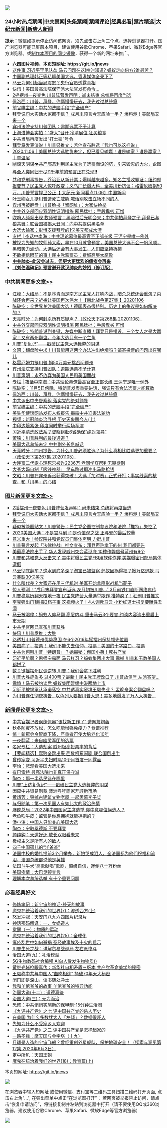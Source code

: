 ![](https://raw.githubusercontent.com/fqnews/bnews/master/64photo/fqnews-qr.jpg)

<div id="tt">
<h3>24小时热点禁闻|<a href="#%E4%B8%AD%E5%85%B1%E7%A6%81%E9%97%BB%E6%9B%B4%E5%A4%9A%E6%96%87%E7%AB%A0">中共禁闻</a>|<a href="#%E5%9B%BE%E7%89%87%E6%96%B0%E9%97%BB%E6%9B%B4%E5%A4%9A%E6%96%87%E7%AB%A0">头条禁闻</a>|<a href="#%E6%96%B0%E9%97%BB%E8%AF%84%E8%AE%BA%E6%9B%B4%E5%A4%9A%E6%96%87%E7%AB%A0">禁闻评论|<a href="#%E5%BF%85%E7%9C%8B%E7%BB%8F%E5%85%B8%E5%A5%BD%E6%96%87">经典必看|<a href="/video.md#%E7%A6%81%E7%89%87%E7%B2%BE%E9%80%89">禁片精选</a>|<a href="https://github.com/fqnews/djy/blob/master/gb/nf1351518.md#1">大纪元新闻</a>|<a href="https://github.com/fqnews/ntdtv/blob/master/gb/prog204.md#1">新唐人新闻</a></h3>
<div><b>提示：</b>微信如提示停止访问该网页，须先点击右上角三个点，选择浏览器打开。国产浏览器可能已屏蔽本项目，建议使用谷歌Chrome、苹果Safari、微软Edge等官方浏览器。或<a href="https://github.com/fqnews/bnews/blob/master/%E5%88%B6%E4%BD%9Cgit%E7%A6%81%E9%97%BB%E9%95%9C%E5%83%8F.md">制作本项目的同步镜像</a>，获得一个新的网址来推广。</div>
<ul>
<li><b><a href="http://d1.bdrive.tk/64.mp4" target="_blank">六四图片视频</a>，本页短网址: https://git.io/jnews</b></li>
<li><a href="/cnnews/20201106/1426865.md">这件事 习近平罕见认怂 马云问题在这!啥时知道? 蚂蚁走向何方?谁最苦？</a></li>
<li><a href="/baitai/20201106/1426970.md">中国副总理韩正等私聊美国大选，香港媒体全录下了</a></li>
<li><a href="/headline/20201107/1427060.md">马云为何引起当局震怒？央行官员透露真相</a></li>
<li><a href="/cnnews/20201107/1427246.md">快讯！美国最高法院保守派大法官发布命令…</a></li>
<li><a href="/topimagenews/20201107/1427050.md">2摇摆州一夜变色 川普阵营发声明：尚未结束 总统将再度当选</a></li>
<li><a href="/cbnews/20201106/1426895.md">佩洛西：川普、拜登，你俩慢慢玩去，我先过过总统瘾</a></li>
<li><a href="/cbnews/20201106/1426885.md">前官媒主编：中共的洗脑手段“完全破产”</a></li>
<li><a href="/topimagenews/20201107/1427028.md">拜登说句大实话大家都不信？ 戌月末预言今天应验一半？ 爆料潮！美邮局又来一个</a></li>
<li><a href="/cbnews/20201107/1427151.md">宾州法院支持川普团队：逾期选票不予计算</a></li>
<li><a href="/cnnews/20201107/1427112.md">上海进博会实拍：“盛大”召开 冷清展位 狂买粮食</a></li>
<li><a href="/renquan/20201107/1427233.md">中共当局再度发出“打土豪”号令</a></li>
<li><a href="/cnnews/20201107/1427193.md">拜登将发表演说！川普怒推文：若他宣布胜选「我也可以这样说」</a></li>
<li><a href="/taiwannews/20201106/1426908.md">2020.11.06｜美国总统大选胜负未定，但已看见输赢！谁是输家？谁是赢家？｜童温层</a></li>
<li><a href="/bannedvideo/20201106/1426846.md">🈲惊天阴谋👁️共产邪恶利用民主党为了选票而设的坑，引来毁灭的大火，企图与全人类同归于尽❗1千年前的预言正在兑现❗❗</a></li>
<li><a href="/bannedvideo/20201107/1427199.md">共和党刑事提告，乔治亚从新计票；爆料越来越多，知名主播收罪证；纽约邮报变节？民主党人惊呼政变；义乌厂长爆大料，全美川粉抗议；格雷厄姆捐50万，川普誓言捍卫公正【 大纪元 新闻看点11.06】中国新闻</a></li>
<li><a href="/cnnews/20201107/1427104.md">叶玉卿女儿挺川普遭死亡威胁 喊话别攻击立场不同的人</a></li>
<li><a href="/cnnews/20201107/1427012.md">宾州再被翻盘！川普脸书「留网址」：大家快检举</a></li>
<li><a href="/cbnews/20201107/1427221.md">中共外交部回应双阴性证明措施 网民猛批：手段卑劣 可憎</a></li>
<li><a href="/bannedvideo/20201107/1427103.md">吹哨人频频出现 牧师预言：黑暗过后光明会来；中共偷拍拜登之子 拜登已与狼共舞；联合国被揭大丑闻：向中共提供黑名单</a></li>
<li><a href="/cnnews/20201106/1426866.md">大选大输家：彭博支援拜登的1亿美元都成水漂</a></li>
<li><a href="/cbnews/20201107/1427113.md">专栏 | 夜话中南海：中共理论幕僚最高官至正部长级 王沪宁是唯一例外</a></li>
<li><a href="/bannedvideo/20201106/1426948.md">被视为先知的牧师孙大索，早在10月就曾预言，美国总统大选不会一帆风顺，黑暗势力涌动，大选后还会有大事发生，人们应坚持祈祷</a></li>
<li><a href="/comments/20201107/1427101.md">不敢相信眼前的事！民主党监票员：费城高层太腐败</a></li>
<li><b><a href="/comments/20200211/1275071.md" target="_blank">中共肺炎-此波会过去，但更大更猛烈的瘟疫会再来</a></b></li>
<li><b><a href="/comments/20200207/1272816.md" target="_blank">《刘伯温碑记》预言避开武汉肺炎的妙招（修订版）</a></b></li>
</ul>
</div>

<div class="catlist">
<h3><a href="/cbnews/" target="_blank">中共禁闻</a><span><a href="/cbnews/" target="_blank" rel="nofollow">更多文章>></a></span></h3>
<ul>
<li><a href="/cbnews/20201107/1427281.md" target="_blank">江峰：大结局：不是林肯而是南方民主党人打响内战，暗杀总统还会重演？内战还会再来？祈祷让美国再次伟大！【南北战争第27集 】20201106</a></li>
<li><a href="/cbnews/20201107/1427277.md" target="_blank">陈破空：全世界关注美国大选！德国表态很特别。历史上的争议是如何解决的？</a></li>
<li><a href="/cbnews/20201107/1427237.md" target="_blank">天亮时分：为何封杀所有质疑声？（政论天下第268集 20201106）</a></li>
<li><a href="/cbnews/20201107/1427221.md" target="_blank">中共外交部回应双阴性证明措施 网民猛批：手段卑劣 可憎</a></li>
<li><a href="/cbnews/20201107/1427212.md" target="_blank">陈破空：特朗普说到关键，左媒中断直播！拜登只是摆设，三个女人才是大赢家！又有两州翻盘。今年大选只有一个主角</a></li>
<li><a href="/cbnews/20201107/1426928.md" target="_blank">川普“复仇记”——戳破民主党大选舞弊的阴谋</a></li>
<li><a href="/cbnews/20201107/1427182.md" target="_blank">文昭：翻盘险中求！川普能用这两个办法冲出绝境吗？邮寄投票的问题出在哪儿</a></li>
<li><a href="/cbnews/20201107/1427091.md" target="_blank">格雷厄姆力挺川普 捐50万美元挑战问题州</a></li>
<li><a href="/cbnews/20201107/1427151.md" target="_blank">宾州法院支持川普团队：逾期选票不予计算</a></li>
<li><a href="/cbnews/20201107/1427158.md" target="_blank">川普声明：永不放弃为美国人民和美国而战</a></li>
<li><a href="/cbnews/20201107/1427113.md" target="_blank">专栏 | 夜话中南海：中共理论幕僚最高官至正部长级 王沪宁是唯一例外</a></li>
<li><a href="/cbnews/20201107/1427076.md" target="_blank">陈破空：11月5日傍晚，特朗普发表重要讲话，强调只有合法选票才能算数</a></li>
<li><a href="/cbnews/20201106/1426895.md" target="_blank">佩洛西：川普、拜登，你俩慢慢玩去，我先过过总统瘾</a></li>
<li><a href="/cbnews/20201106/1426886.md" target="_blank">中共派出中央督察组 落实党的绝对领导</a></li>
<li><a href="/cbnews/20201106/1426885.md" target="_blank">前官媒主编：中共的洗脑手段“完全破产”</a></li>
<li><a href="/cbnews/20201106/1426812.md" target="_blank">美驻华使馆网站发布人权报告 揭露中共迫害法轮功</a></li>
<li><a href="/cbnews/20201106/1426820.md" target="_blank">视频：新冠肺炎治寻根 历史天象醒今人(上)</a></li>
<li><a href="/cbnews/20201106/1426849.md" target="_blank">中印边境紧张 印度同时举行两场军演</a></li>
<li><a href="/cbnews/20201106/1426834.md" target="_blank">习近平清洗政法系？督察组赴6省确保“绝对领导”</a></li>
<li><a href="/cbnews/20201106/1426765.md" target="_blank">萧铭：川普胜利的最後通道？</a></li>
<li><a href="/cbnews/20201106/1426700.md" target="_blank">美国大选总统未定 中共副外长急喊话</a></li>
<li><a href="/cbnews/20201106/1426666.md" target="_blank">天亮时分：四州提告，为什么川普必须胜选？为什么真相比胜选更加重要？（政论天下第267集 20201105）</a></li>
<li><a href="/cbnews/20201106/1426644.md" target="_blank">大连富二代露心理死穴被诈2236万 老同学穿帮判无期徒刑</a></li>
<li><a href="/cbnews/20201106/1426633.md" target="_blank">大爷大妈自制「吸钱神器」 灵车路过即冲出马路抢钱</a></li>
<li><a href="/cbnews/20201106/1426594.md" target="_blank">文昭：川普在宾州诉讼获得突破！大选「加时赛」正式开打；事实线索的核查、和「川黑」的心结</a></li>

</ul>
</div>
<div class="catlist">
<h3><a href="/topimagenews/" target="_blank">图片新闻</a><span><a href="/topimagenews/" target="_blank" rel="nofollow">更多文章>></a></span></h3>
<ul>
<li><a href="/topimagenews/20201107/1427050.md" target="_blank">2摇摆州一夜变色 川普阵营发声明：尚未结束 总统将再度当选</a></li>
<li><a href="/topimagenews/20201107/1427028.md" target="_blank">拜登说句大实话大家都不信？ 戌月末预言今天应验一半？ 爆料潮！美邮局又来一个</a></li>
<li><a href="/topimagenews/20201107/1427027.md" target="_blank">疑似被隐匿贴文！川普警告：民主党企图控制参议院和法院「推特」失控了</a></li>
<li><a href="/topimagenews/20201106/1426787.md" target="_blank">2020美国大选：不是宫斗剧 而是价值观之战 正与邪的最后较量</a></li>
<li><a href="/topimagenews/20201106/1426741.md" target="_blank">意义重大！参议院共和党议员们集体声明 力挺川普</a></li>
<li><a href="/topimagenews/20201106/1426575.md" target="_blank">川普誓言发起「法律挑战」推文宣布：拜登声称拿下的州 我们都要告</a></li>
<li><a href="/topimagenews/20201106/1426512.md" target="_blank">美最高法院出手了 华人发现威州突变蓝谜底 10种作弊信号蓝州有9个</a></li>
<li><a href="/topimagenews/20201106/1426479.md" target="_blank">川普和共和党大反击来了 美中将曝民主党FBI用软件作弊 美媒曝密州邮局集体造假</a></li>
<li><a href="/topimagenews/20201105/1426317.md" target="_blank">马云彻底翻车？这水到底多深？淘宝已被监察 蚂蚁因祸得福？掀万亿退款 马云暴跌30亿美元</a></li>
<li><a href="/topimagenews/20201105/1426203.md" target="_blank">什么叫代差？大家还在用三代机时 美军开始拿隐形战机当靶子</a></li>
<li><a href="/topimagenews/20201105/1426135.md" target="_blank">惊人预测！“戌月末拜登宣布当选 亥月初被川普…” 3月前铁口直断网络疯传</a></li>
<li><a href="/topimagenews/20201105/1425898.md" target="_blank">川普稳赢历翻天覆地一夜 民主党阵营大量选举欺诈 推特疯了！狂删川普推文</a></li>
<li><a href="/topimagenews/20201104/1425824.md" target="_blank">李克强出门1趟撞2档子事 这视频火了！4人训斥马云 小粉红道士报复要曝性丑闻</a></li>
<li><a href="/topimagenews/20201104/1425724.md" target="_blank">马云被喝停：蚂蚁人仰马翻 高层内斗 重击马云3个要害 约谈内容流出重启上市无期</a></li>
<li><a href="/topimagenews/20201104/1425637.md" target="_blank">中共半官网已宣布川普获胜</a></li>
<li><a href="/topimagenews/20201104/1425620.md" target="_blank">快讯！川普发推：大胜</a></li>
<li><a href="/topimagenews/20201104/1425619.md" target="_blank">路透社:川普德州优势稳固 在6个2016年摇摆州保持领先位置</a></li>
<li><a href="/comments/20201104/1425271.md" target="_blank">美国病了，投票！ 我们不能失去信仰，投票！美国的十字路口，投票</a></li>
<li><a href="/topimagenews/20201104/1425420.md" target="_blank">中共为何叫川普「特朗普」？她揭秘：俄国小弟！死共产党</a></li>
<li><a href="/topimagenews/20201104/1425286.md" target="_blank">习近平势弱？恩师突露面 马云杠习？蚂蚁集团出大事 震撼 川普和无数美国人都拼了</a></li>
<li><a href="/topimagenews/20201104/1425285.md" target="_blank">数关键摇摆州民调逆转 川普：我们会拿下胜利</a></li>
<li><a href="/topimagenews/20201104/1425235.md" target="_blank">川普大胜迹象多 过400票？最新！民主党王牌改口了 川普放信号 左派寄望&#8230;</a></li>
<li><a href="/topimagenews/20201104/1425213.md" target="_blank">震惊！马云被约谈后 蚂蚁集团暂缓中港两地上市</a></li>
<li><a href="/topimagenews/20201103/1425096.md" target="_blank">习近平被揭承认承诺落空 中共透真实窘境王毅失业？ 孟晚舟案会翻盘吗？</a></li>
<li><a href="/topimagenews/20201103/1424930.md" target="_blank">为川普连任彻夜祷告…以色列人要报川普大恩！美多地爆发了万人大祷告…</a></li>

</ul>
</div>
<div class="catlist">
<h3><a href="/comments/" target="_blank">新闻评论</a><span><a href="/comments/" target="_blank" rel="nofollow">更多文章>></a></span></h3>
<ul>
<li><a href="/comments/20201107/1427335.md" target="_blank">中共官媒记者讽蓬佩奥“该找新工作了” 遭网友炮轰</a></li>
<li><a href="/comments/20201107/1427334.md" target="_blank">秋冬防疫不放松，怎么吃能增强免疫力？食谱推荐</a></li>
<li><a href="/comments/20201107/1427333.md" target="_blank">惊！新冠会令智商下降，严重者可使大脑老化10年</a></li>
<li><a href="/comments/20201107/1427317.md" target="_blank">一夜翻蓝：来自幽灵军团的选票</a></li>
<li><a href="/comments/20201107/1427313.md" target="_blank">名家专栏：大选劫案 威州极高投票率的背后</a></li>
<li><a href="/comments/20201107/1427312.md" target="_blank">【要闻精选】腐败全跳出来 西危机东闹剧 联合国倒出手</a></li>
<li><a href="/comments/20201107/1427310.md" target="_blank">曾传家变 习近平夫妇时隔10个月首度一同露面</a></li>
<li><a href="/comments/20201107/1427273.md" target="_blank">李怡：悲观看美国大选未来</a></li>
<li><a href="/comments/20201107/1427272.md" target="_blank">有巴雷特 最高法院也非真正保守派</a></li>
<li><a href="/comments/20201107/1427271.md" target="_blank">陶杰：那一半选民错在哪里</a></li>
<li><a href="/comments/20201107/1427261.md" target="_blank">川普“上访复仇记”——戳破民主党大选舞弊的阴谋</a></li>
<li><a href="/comments/20201107/1427248.md" target="_blank">因应中共贸易制裁 澳洲呼吁商家开辟新市场</a></li>
<li><a href="/comments/20201107/1427242.md" target="_blank">黄靖芳：毁掉古建筑文物老屋 一起羡慕李子柒</a></li>
<li><a href="/comments/20201107/1427241.md" target="_blank">与归随笔：第一次见国人有如此大的政治热情</a></li>
<li><a href="/comments/20201107/1427240.md" target="_blank">麻辣总局：2022年中国国家主席选举 你中意哪位候选人？</a></li>
<li><a href="/comments/20201107/1427239.md" target="_blank">老鱼吹牛皮：监管是你想拥抱就能拥抱的？</a></li>
<li><a href="/comments/20201107/1427226.md" target="_blank">潘小涛：中国人只能关心美国大选</a></li>
<li><a href="/comments/20201107/1427225.md" target="_blank">陶杰：宁取桑德斯 不要拜登</a></li>
<li><a href="/comments/20201107/1427224.md" target="_blank">颜纯鈎：天道好还 放长双眼看未来</a></li>
<li><a href="/comments/20201107/1427196.md" target="_blank">极权主义是所有人的敌人</a></li>
<li><a href="/comments/20201107/1427183.md" target="_blank">四千中国孤儿的“洋爸爸”</a></li>
<li><a href="/comments/20201107/1427171.md" target="_blank">法国中校的婚礼提前3个月举办，新娘哭成泪人，全法国都为他们祝福和流泪，法国总统都说他是英雄</a></li>
<li><a href="/comments/20201107/1427170.md" target="_blank">法国斗牛犬“高歌献唱”歌剧，超级自信，迷倒八十万粉丝</a></li>
<li><a href="/comments/20201107/1427163.md" target="_blank">美国疫情：大巴灵顿宣言</a></li>
<li><a href="/comments/20201107/1427162.md" target="_blank">理解本次总统选举 有十个重要问题</a></li>

</ul>
</div>

<div class="catlist">
<h3>必看经典好文</h3>
<ul>
<li><a href="/comments/20190418/1115565.md" target="_blank">修炼笔记：新宇宙的神话-补天的故事</a></li>
<li><a href="/topimagenews/20180527/948369.md" target="_blank">魔鬼在统治着我们的世界(7)：渗透西方(上)</a></li>
<li><a href="/comments/20200604/783200.md" target="_blank">怒发冲冠：天安门八九六四图片纪录片</a></li>
<li><a href="/comments/20200609/1342224.md" target="_blank">神话密码解译：一、女娲造人</a></li>
<li><a href="/comments/20200810/1377609.md" target="_blank">觉醒（一）：物质的运动</a></li>
<li><a href="/comments/20181017/1014654.md" target="_blank">魔鬼在统治着我们的世界(25)：全球化</a></li>
<li><a href="/comments/20200618/1346823.md" target="_blank">瘟疫乱世中如何避祸 圣经故事埃及十灾的启示</a></li>
<li><a href="/comments/20200908/1392745.md" target="_blank">川普生死之战：详解贸易战谜局 左右派惨斗</a></li>
<li><a href="/cbnews/20180315/914943.md" target="_blank">治国大道(九)：礼治模型</a></li>
<li><a href="/topimagenews/20200527/1335347.md" target="_blank">5G生物数码社会编程 AI向人散发生物物质()</a></li>
<li><a href="/lifebaike/20180921/1001174.md" target="_blank">黄继光堵枪眼真伪：新华社自相矛盾三版本 共产党革命美学的秘密</a></li>
<li><a href="/cbnews/20200730/1371580.md" target="_blank">王毅称中共与中国人“血肉相连” 捅破70年天大秘密</a></li>
<li><a href="/tculture/20200803/1373949.md" target="_blank">闭门即是深山，读书随处净土</a></li>
<li><a href="/tculture/20200917/1398046.md" target="_blank">我和羊倌爷爷的故事 羊倌爷爷的特异功能</a></li>
<li><a href="/cbnews/20180318/916241.md" target="_blank">治国大道(十二)：道德真鉴</a></li>
<li><a href="/cbnews/20180309/912114.md" target="_blank">治国大道(三)：无为而治</a></li>
<li><a href="/baitai/20200711/1359005.md" target="_blank">恐怖：中共悄悄实施新的保甲制-15分钟生活圈</a></li>
<li><a href="/bookonline/20131116/201048.md" target="_blank">《九评共产党》之七 评中国共产党的杀人历史</a></li>
<li><a href="/comments/20200427/1319933.md" target="_blank">在美国 为什么多数犹太人「左倾」？数据很吓人</a></li>
<li><a href="/comments/20200620/1346848.md" target="_blank">先知为什么不受家乡人欢迎</a></li>
<li><a href="/bookonline/20131116/201055.md" target="_blank">《九评共产党》之二 评中国共产党是怎样起家的</a></li>
<li><a href="/topimagenews/20180327/919935.md" target="_blank">一路圣缘：摩天国与金字塔（十九）</a></li>
<li><a href="/comments/20200712/1359456.md" target="_blank">月球是人造的宇宙飞船？曾经重创外星舰队，保护地球安全！（探索与洞见第12集 2020年6月3日）</a></li>
<li><a href="/tculture/xiulian/20151111/470021.md" target="_blank">定中所见：天国王朝</a></li>
<li><a href="/topimagenews/20180701/965109.md" target="_blank">魔鬼在统治着我们的世界(18)：教育篇(上)</a></li>

</ul>
</div>

本页短网址: https://git.io/jnews

![](https://raw.githubusercontent.com/fqnews/bnews/master/64photo/fqnews-qr.jpg)

在浏览器中输入短网址 或使用微信、支付宝等二维码工具扫描二维码打开页面, 点击右上角"...", 在弹出菜单中点击“在浏览器打开”； 若网页被举报禁止访问，请点击“恢复申请访问”，将链接复制并粘贴到浏览器中打开（请不要使用QQ或360浏览器，建议使用谷歌Chrome、苹果Safari、微软Edge等官方浏览器）

![](https://raw.githubusercontent.com/fqnews/bnews/master/64photo/wx.jpg)